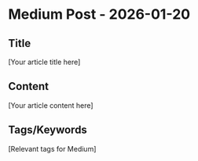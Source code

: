 # Medium Post - 2026-01-20

## Title
[Your article title here]

## Content
[Your article content here]

## Tags/Keywords
[Relevant tags for Medium]
